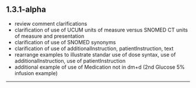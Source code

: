 ## 1.3.1-alpha

- review comment clarifications
- clarification of use of UCUM units of measure versus SNOMED CT units of measure and presentation
- clarification of use of SNOMED synonyms
- clarification of use of additionalInstruction, patientInstruction, text
- rearrange examples to illustrate standar use of dose syntax, use of additionalInstruction, use of patientInstruction
- additional example of use of Medication not in dm+d (2nd Glucose 5% infusion example)

---
